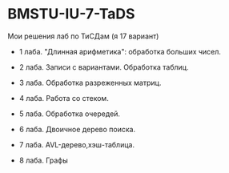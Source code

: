 # BMSTU-IU-7-TaDS
Мои решения лаб по ТиСДам (я 17 вариант)

- 1 лаба. "Длинная арифметика": обработка больших чисел.

- 2 лаба. Записи с вариантами. Обработка таблиц.

- 3 лаба. Обработка разреженных матриц.

- 4 лаба. Работа со стеком.

- 5 лаба. Обработка очередей.

- 6 лаба. Двоичное дерево поиска. 

- 7 лаба. AVL-дерево,хэш-таблица.

- 8 лаба. Графы

